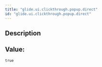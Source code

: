 ```yaml
---
title: "glide.ui.clickthrough.popup.direct"
id: "glide.ui.clickthrough.popup.direct"
---
```

## Description



## Value: 
```
true
```